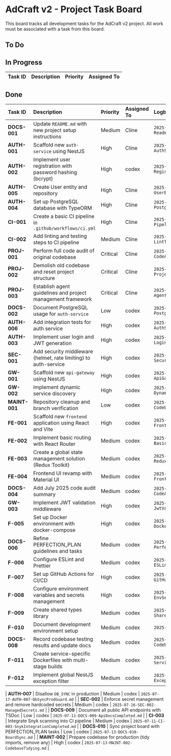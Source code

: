 # AdCraft v2 - Project Task Board

This board tracks all development tasks for the AdCraft v2 project. All work must be associated with a task from this board.

## To Do



## In Progress

| Task ID | Description | Priority | Assigned To |
| :------ | :---------- | :------- | :---------- |

## Done

| Task ID       | Description                                                     | Priority | Assigned To | Logbook Entry                                     |
| :------------ | :-------------------------------------------------------------- | :------- | :---------- | :------------------------------------------------ |
| **DOCS-001**  | Update `README.md` with new project setup instructions          | Medium   | Cline       | `2025-07-03-DOCS-001-ReadmeUpdate.md`             |
| **AUTH-001**  | Scaffold new `auth-service` using NestJS                        | High     | Cline       | `2025-07-05-AUTH-001-AuthServiceScaffold.md`      |
| **AUTH-002**  | Implement user registration with password hashing (bcrypt)      | High     | codex       | `2025-07-04-AUTH-002-User-Registration.md`        |
| **AUTH-005**  | Create User entity and repository                               | High     | Cline       | `2025-07-03-AUTH-005-UserEntity.md`               |
| **AUTH-004**  | Set up PostgreSQL database with TypeORM                         | High     | Cline       | `2025-07-05-AUTH-004-PostgresSetupFixed.md`       |
| **CI-001**    | Create a basic CI pipeline in `.github/workflows/ci.yml`        | High     | Cline       | `2025-07-03-CI-001-PipelineSetup.md`              |
| **CI-002**    | Add linting and testing steps to CI pipeline                    | Medium   | Cline       | `2025-07-03-CI-002-LintTestSteps.md`              |
| **PROJ-001**  | Perform full code audit of original codebase                    | Critical | Cline       | `2025-07-03-PROJ-001-CodeAudit.md`                |
| **PROJ-002**  | Demolish old codebase and reset project structure               | Critical | Cline       | `2025-07-03-PROJ-002-ProjectReset.md`             |
| **PROJ-003**  | Establish agent guidelines and project management framework     | Critical | Cline       | `2025-07-03-PROJ-003-AgentFramework.md`           |
| **DOCS-002**  | Document PostgreSQL usage for `auth-service`                    | Low      | codex       | `2025-07-05-DOCS-002-PostgresUpdate.md`           |
| **AUTH-006**  | Add integration tests for auth service                          | High     | codex       | `2025-07-05-AUTH-006-AuthServiceE2E.md`           |
| **AUTH-003**  | Implement user login and JWT generation                         | High     | codex       | `2025-07-06-AUTH-003-LoginFlow.md`                |
| **SEC-001**   | Add security middleware (helmet, rate limiting) to auth-service | High     | codex       | `2025-07-06-SEC-001-SecurityMiddleware.md`        |
| **GW-001**    | Scaffold new `api-gateway` using NestJS                         | High     | codex       | `2025-07-06-GW-001-ApiGatewayScaffold.md`         |
| **GW-002**    | Implement dynamic service discovery                             | High     | codex       | `2025-07-06-GW-002-DynamicServiceDiscovery.md`    |
| **MAINT-001** | Repository cleanup and branch verification                      | Low      | codex       | `2025-07-06-MAINT-001-CodebaseCleanup.md`         |
| **FE-001**    | Scaffold new `frontend` application using React and Vite        | High     | codex       | `2025-07-09-FE-001-FrontendScaffold.md`           |
| **FE-002**    | Implement basic routing with React Router                       | Medium   | codex       | `2025-07-09-FE-002-BasicRouting.md`               |
| **FE-003**    | Create a global state management solution (Redux Toolkit)       | Medium   | codex       | `2025-07-09-FE-003-ReduxToolkitSetup.md`          |
| **FE-004**    | Frontend UI revamp with Material UI                             | Medium   | codex       | `2025-07-07-FE-004-FrontendUIRevamp.md`           |
| **DOCS-004**  | Add July 2025 code audit summary                                | Medium   | codex       | `2025-07-08-DOCS-004-CodeAuditSummary.md`         |
| **GW-003**    | Implement JWT validation middleware                             | High     | codex       | `2025-07-08-GW-003-JwtValidationMiddleware.md`    |
| **F-005**     | Set up Docker environment with docker-compose                   | High     | codex       | `2025-07-10-F-005-DockerEnvironment.md`           |
| **DOCS-006**  | Refine PERFECTION_PLAN guidelines and tasks                     | Medium   | codex       | `2025-07-11-DOCS-006-PerfectionPlanPolish.md`     |
| **F-006**     | Configure ESLint and Prettier                                   | Medium   | codex       | `2025-07-12-F-006-ESLintPrettierHook.md`          |
| **F-007**     | Set up GitHub Actions for CI/CD                                 | High     | codex       | `2025-07-13-F-007-GitHubActionsCI.md`             |
| **F-008**     | Configure environment variables and secrets management          | High     | codex       | `2025-07-14-F-008-EnvSecretsManagement.md`        |
| **F-009**     | Create shared types library                                     | Medium   | codex       | `2025-07-14-F-009-SharedTypesLib.md`              |
| **F-010**     | Document development environment setup                          | Medium   | codex       | `2025-07-14-F-010-DevEnvDocs.md`                  |
| **DOCS-008**  | Record codebase testing results and update docs                 | Medium   | codex       | `2025-07-15-DOCS-008-CodebaseTesting.md`          |
| **F-011**     | Create service-specific Dockerfiles with multi-stage builds     | Medium   | codex       | `2025-07-10-F-011-ServiceDockerfilesCompleted.md` |
| **F-012**     | Implement global NestJS exception filter                        | Medium   | codex       | `2025-07-10-F-012-ExceptionFilterCompleted.md`    |

| **AUTH-007**  | Disallow `DB_SYNC` in production             | Medium   | codex       | `2025-07-17-AUTH-007-DbSyncProdGuard.md`           |
| **SEC-002**  | Enforce secret management and remove hardcoded secrets | Medium | codex | `2025-07-16-SEC-002-ManagedSecrets.md` |
| **DOCS-009** | Document all public API endpoints with TSDoc | Low | codex | `2025-07-11-DOCS-009-ApiDocsCompleted.md` |
| **CI-003**   | Integrate Snyk scanning into CI pipeline | Medium | codex | `2025-07-11-CI-003-SnykIntegrationCompleted.md` |
| **DOCS-010**  | Sync project board with PERFECTION_PLAN tasks | Low | codex | `2025-07-13-DOCS-010-BoardSync.md` |
| **MAINT-002** | Prepare codebase for production (tidy imports, remove any) | High | codex | `2025-07-13-MAINT-002-CodebaseTidying.md` |
